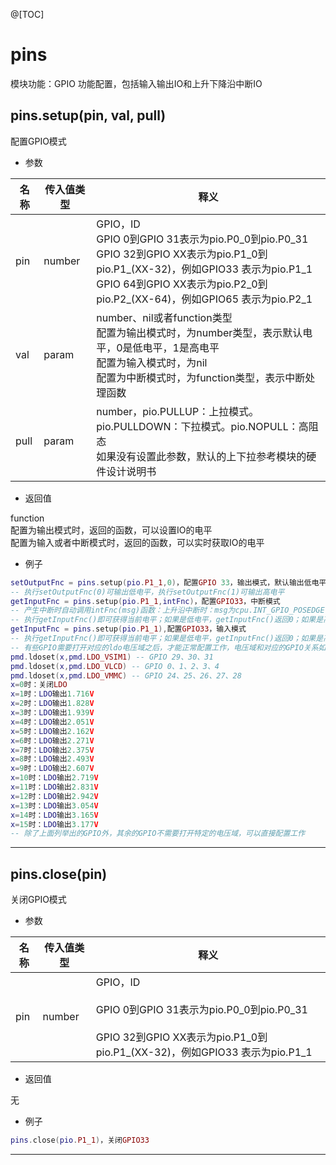 
@[TOC]

# pins

模块功能：GPIO 功能配置，包括输入输出IO和上升下降沿中断IO

## pins.setup(pin, val, pull)

配置GPIO模式

* 参数

|名称|传入值类型|释义|
|-|-|-|
|pin|number|GPIO，ID<br>GPIO 0到GPIO 31表示为pio.P0_0到pio.P0_31<br>GPIO 32到GPIO XX表示为pio.P1_0到pio.P1_(XX-32)，例如GPIO33 表示为pio.P1_1<br>GPIO 64到GPIO XX表示为pio.P2_0到pio.P2_(XX-64)，例如GPIO65 表示为pio.P2_1|
|val|param|number、nil或者function类型<br>配置为输出模式时，为number类型，表示默认电平，0是低电平，1是高电平<br>配置为输入模式时，为nil<br>配置为中断模式时，为function类型，表示中断处理函数|
|pull|param|number，pio.PULLUP：上拉模式。pio.PULLDOWN：下拉模式。pio.NOPULL：高阻态<br>如果没有设置此参数，默认的上下拉参考模块的硬件设计说明书|

* 返回值

function<br>配置为输出模式时，返回的函数，可以设置IO的电平<br>配置为输入或者中断模式时，返回的函数，可以实时获取IO的电平

* 例子

```lua
setOutputFnc = pins.setup(pio.P1_1,0)，配置GPIO 33，输出模式，默认输出低电平；
-- 执行setOutputFnc(0)可输出低电平，执行setOutputFnc(1)可输出高电平
getInputFnc = pins.setup(pio.P1_1,intFnc)，配置GPIO33，中断模式
-- 产生中断时自动调用intFnc(msg)函数：上升沿中断时：msg为cpu.INT_GPIO_POSEDGE；下降沿中断时：msg为cpu.INT_GPIO_NEGEDGE
-- 执行getInputFnc()即可获得当前电平；如果是低电平，getInputFnc()返回0；如果是高电平，getInputFnc()返回1
getInputFnc = pins.setup(pio.P1_1),配置GPIO33，输入模式
-- 执行getInputFnc()即可获得当前电平；如果是低电平，getInputFnc()返回0；如果是高电平，getInputFnc()返回1
-- 有些GPIO需要打开对应的ldo电压域之后，才能正常配置工作，电压域和对应的GPIO关系如下
pmd.ldoset(x,pmd.LDO_VSIM1) -- GPIO 29、30、31
pmd.ldoset(x,pmd.LDO_VLCD) -- GPIO 0、1、2、3、4
pmd.ldoset(x,pmd.LDO_VMMC) -- GPIO 24、25、26、27、28
x=0时：关闭LDO
x=1时：LDO输出1.716V
x=2时：LDO输出1.828V
x=3时：LDO输出1.939V
x=4时：LDO输出2.051V
x=5时：LDO输出2.162V
x=6时：LDO输出2.271V
x=7时：LDO输出2.375V
x=8时：LDO输出2.493V
x=9时：LDO输出2.607V
x=10时：LDO输出2.719V
x=11时：LDO输出2.831V
x=12时：LDO输出2.942V
x=13时：LDO输出3.054V
x=14时：LDO输出3.165V
x=15时：LDO输出3.177V
-- 除了上面列举出的GPIO外，其余的GPIO不需要打开特定的电压域，可以直接配置工作
```

---

## pins.close(pin)

关闭GPIO模式

* 参数

|名称|传入值类型|释义|
|-|-|-|
|pin|number|GPIO，ID<br><br>GPIO 0到GPIO 31表示为pio.P0_0到pio.P0_31<br><br>GPIO 32到GPIO XX表示为pio.P1_0到pio.P1_(XX-32)，例如GPIO33 表示为pio.P1_1|

* 返回值

无

* 例子

```lua
pins.close(pio.P1_1)，关闭GPIO33
```

---
